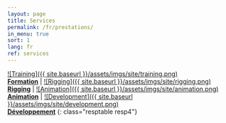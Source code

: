 ```yaml
---
layout: page
title: Services
permalink: /fr/prestations/
in_menu: true
sort: 1
lang: fr
ref: services
---
```


[![Training]({{ site.baseurl }}/assets/imgs/site/training.png)<br/>__Formation__][1] | [![Rigging]({{ site.baseurl }}/assets/imgs/site/rigging.png)<br/>__Rigging__][2] | [![Animation]({{ site.baseurl }}/assets/imgs/site/animation.png)<br/>__Animation__][3] | [![Development]({{ site.baseurl }}/assets/imgs/site/development.png)<br/>__Développement__][4]
{: class="resptable resp4"}

[1]: {{site.baseurl}}/services/formation/
[2]: {{site.baseurl}}/services/rigging-fr/
[3]: {{site.baseurl}}/services/animation-fr/
[4]: {{site.baseurl}}/services/developpement/
